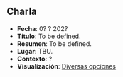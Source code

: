## Charla
* **Fecha**: 0? ? 202?
* **Título**: To be defined. 
* **Resumen**: To be defined.
* **Lugar**: TBU.
* **Contexto**: ?
* **Visualización**: [Diversas opciones](https://sebastiandres.github.io/talk_template/)